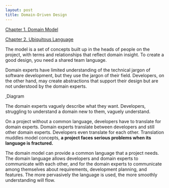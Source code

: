 ```yaml
---
layout: post
title: Domain-Driven Design
---
```




[Chapter 1. Domain Model](/domain-model)

[Chapter 2. Ubiquitous Language](/domain-language)

The model is a set of concepts built up in the heads of people on the project, with terms and relationships that reflect domain insight. To create a good design, you need a shared team language. 

Domain experts have limited understanding of the technical jargon of software development, but they use the jargon of their field. Developers, on the other hand, may create abstractions that support their design but are not understood by the domain experts. 

<a target="_blank" href="{{ site.images }}/{{ page.img }}">
  <img src="{{ site.images }}/{{ page.img }}" alt="">
</a>  Diagram

The domain experts vaguely describe what they want. Developers, struggling to understand a domain new to them, vaguely understand. 

On a project without a common language, developers have to translate for domain experts. Domain experts translate between developers and still other domain experts. Developers even translate for each other. Translation muddles model concepts, **a project faces serious problems when its language is fractured.**

The domain model can provide a common language that a project needs. The domain language allows developers and domain experts to communicate with each other, and for the domain experts to communicate among themselves about requirements, development planning, and features. The more pervasively the language is used, the more smoothly understanding will flow.